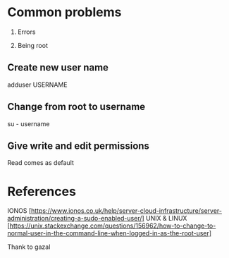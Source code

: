 # Common problems
1. Errors

2. Being root
## Create new user name
adduser USERNAME

## Change from root to username
su - username

## Give write and edit permissions
Read comes as default

# References
IONOS [https://www.ionos.co.uk/help/server-cloud-infrastructure/server-administration/creating-a-sudo-enabled-user/]
UNIX & LINUX [https://unix.stackexchange.com/questions/156962/how-to-change-to-normal-user-in-the-command-line-when-logged-in-as-the-root-user]

Thank to gazal
